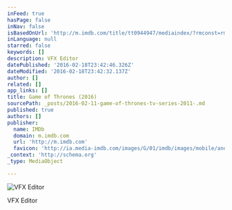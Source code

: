 ```yaml
---
inFeed: true
hasPage: false
inNav: false
isBasedOnUrl: 'http://m.imdb.com/title/tt0944947/mediaindex/?rmconst=rm4257996800&ref_=m_ttmi_mi_tt_prv'
inLanguage: null
starred: false
keywords: []
description: VFX Editor
datePublished: '2016-02-18T23:42:46.326Z'
dateModified: '2016-02-18T23:42:32.137Z'
author: []
related: []
app_links: []
title: Game of Thrones (2016)
sourcePath: _posts/2016-02-11-game-of-thrones-tv-series-2011-.md
published: true
authors: []
publisher:
  name: IMDb
  domain: m.imdb.com
  url: 'http://m.imdb.com'
  favicon: 'http://ia.media-imdb.com/images/G/01/imdb/images/mobile/android-mobile-196x196-1358942022._CB361295825_.png'
_context: 'http://schema.org'
_type: MediaObject

---
```

![VFX Editor](https://s3-us-west-2.amazonaws.com/the-grid-img/p/fd4dd32d5899a5bcd3085160945b00d42b906ca3.jpg)

VFX Editor